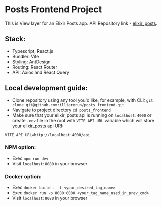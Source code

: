 # Posts Frontend Project

This is View layer for an Elixir Posts app. API Repository link - [elixir_posts](https://github.com/illiarerun/elixir_posts).

## Stack:
- Typescript, React.js
- Bundler: Vite
- Styling: AntDesign
- Routing: React Router
- API: Axios and React Query

## Local development guide:
- Clone repository using any tool you'd like, for example, with CLI: `git clone git@github.com:illiarerun/posts_frontend.git`
- Navigate to project directory `cd posts_frontend`
- Make sure that your elixir_posts api is running on `localhost:4000` or create `.env` file in the root with `VITE_API_URL` variable which will store your elixir_posts api URI:
```example
VITE_API_URL=http://localhost:4000/api
```
  
### NPM option:
- Exec `npm run dev`
- Visit `localhost:8080` in your browser

### Docker option:
- Exec `docker build . -t <your_desired_tag_name>`
- Exec `docker run -p 8080:8080 <your_tag_name_used_in_prev_cmd>`
- Visit `localhost:8080` in your browser

  
